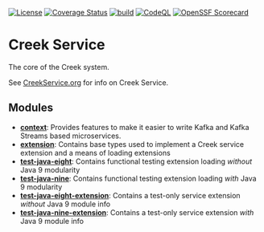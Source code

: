 [![License](https://img.shields.io/badge/License-Apache%202.0-blue.svg)](https://opensource.org/licenses/Apache-2.0)
[![Coverage Status](https://coveralls.io/repos/github/creek-service/creek-service/badge.svg?branch=main)](https://coveralls.io/github/creek-service/creek-service?branch=main)
[![build](https://github.com/creek-service/creek-service/actions/workflows/build.yml/badge.svg)](https://github.com/creek-service/creek-service/actions/workflows/build.yml)
[![CodeQL](https://github.com/creek-service/creek-service/actions/workflows/codeql.yml/badge.svg)](https://github.com/creek-service/creek-service/actions/workflows/codeql.yml)
[![OpenSSF Scorecard](https://api.securityscorecards.dev/projects/github.com/creek-service/creek-service/badge)](https://api.securityscorecards.dev/projects/github.com/creek-service/creek-service)

# Creek Service

The core of the Creek system.

See [CreekService.org](https://www.creekservice.org) for info on Creek Service.

## Modules

* **[context](context)**: Provides features to make it easier to write Kafka and Kafka Streams based microservices.
* **[extension](extension)**: Contains base types used to implement a Creek service extension and a means of loading extensions                           
* **[test-java-eight](test-java-eight)**: Contains functional testing extension loading *without* Java 9 modularity
* **[test-java-nine](test-java-nine)**: Contains functional testing extension loading *with* Java 9 modularity
* **[test-java-eight-extension](test-java-eight-extension)**: Contains a test-only service extension *without* Java 9 module info
* **[test-java-nine-extension](test-java-nine-extension)**: Contains a test-only service extension *with* Java 9 module info

